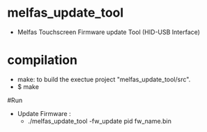 # melfas_update_tool
 - Melfas Touchscreen Firmware update Tool (HID-USB Interface)

# compilation
 - make: to build the exectue project "melfas_update_tool/src".
 - $ make
 
#Run
 - Update Firmware : 
   - ./melfas_update_tool -fw_update pid fw_name.bin
